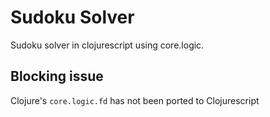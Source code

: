 # Sudoku Solver
Sudoku solver in clojurescript using core.logic. 

## Blocking issue
Clojure's `core.logic.fd` has not been ported to Clojurescript
